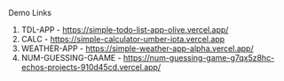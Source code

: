 Demo Links
1. TDL-APP - https://simple-todo-list-app-olive.vercel.app/
2. CALC - https://simple-calculator-umber-iota.vercel.app
3. WEATHER-APP - https://simple-weather-app-alpha.vercel.app/
4. NUM-GUESSING-GAAME - https://num-guessing-game-g7qx5z8hc-echos-projects-910d45cd.vercel.app/
